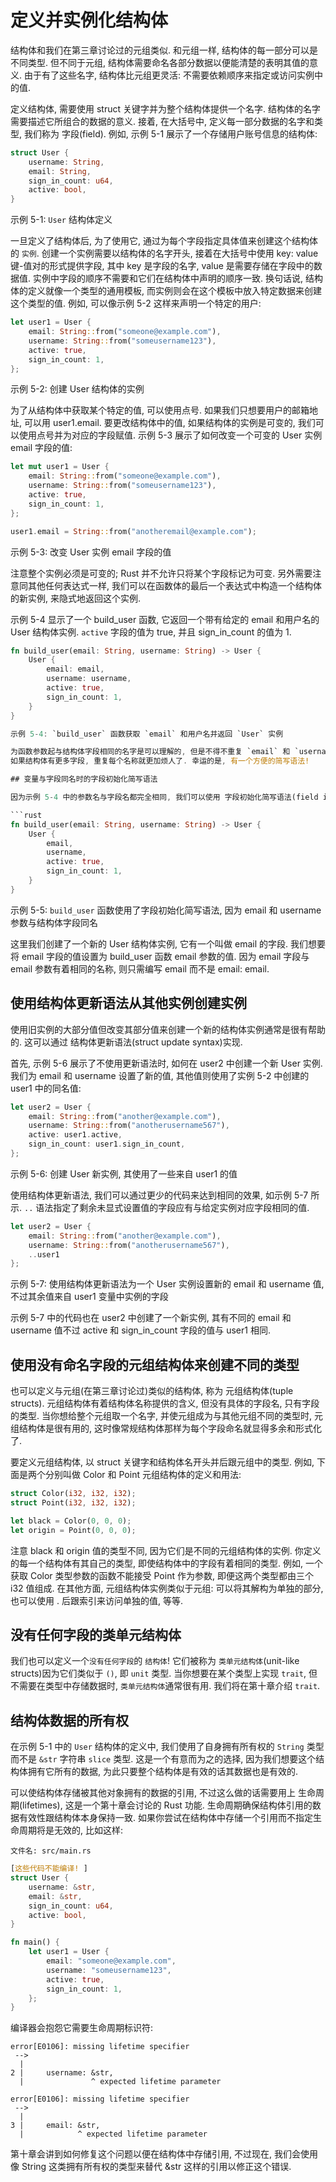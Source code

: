 # 定义并实例化结构体

结构体和我们在第三章讨论过的元组类似.
和元组一样, 结构体的每一部分可以是不同类型. 但不同于元组, 结构体需要命名各部分数据以便能清楚的表明其值的意义.
由于有了这些名字, 结构体比元组更灵活: 不需要依赖顺序来指定或访问实例中的值.

定义结构体, 需要使用 struct 关键字并为整个结构体提供一个名字. 结构体的名字需要描述它所组合的数据的意义.
接着, 在大括号中, 定义每一部分数据的名字和类型, 我们称为 字段(field). 例如, 示例 5-1 展示了一个存储用户账号信息的结构体:

```rust
struct User {
    username: String,
    email: String,
    sign_in_count: u64,
    active: bool,
}
```

示例 5-1: `User` 结构体定义

一旦定义了结构体后, 为了使用它, 通过为每个字段指定具体值来创建这个结构体的 `实例`.
创建一个实例需要以结构体的名字开头, 接着在大括号中使用 key: value 键-值对的形式提供字段, 其中 key 是字段的名字, value 是需要存储在字段中的数据值.
实例中字段的顺序不需要和它们在结构体中声明的顺序一致.
换句话说, 结构体的定义就像一个类型的通用模板, 而实例则会在这个模板中放入特定数据来创建这个类型的值.
例如, 可以像示例 5-2 这样来声明一个特定的用户:

```rust
let user1 = User {
    email: String::from("someone@example.com"),
    username: String::from("someusername123"),
    active: true,
    sign_in_count: 1,
};
```

示例 5-2: 创建 User 结构体的实例

为了从结构体中获取某个特定的值, 可以使用点号. 如果我们只想要用户的邮箱地址, 可以用 user1.email.
要更改结构体中的值, 如果结构体的实例是可变的, 我们可以使用点号并为对应的字段赋值.
示例 5-3 展示了如何改变一个可变的 User 实例 email 字段的值:

```rust
let mut user1 = User {
    email: String::from("someone@example.com"),
    username: String::from("someusername123"),
    active: true,
    sign_in_count: 1,
};

user1.email = String::from("anotheremail@example.com");
```

示例 5-3: 改变 User 实例 email 字段的值

注意整个实例必须是可变的; Rust 并不允许只将某个字段标记为可变.
另外需要注意同其他任何表达式一样, 我们可以在函数体的最后一个表达式中构造一个结构体的新实例, 来隐式地返回这个实例.

示例 5-4 显示了一个 build_user 函数, 它返回一个带有给定的 email 和用户名的 User 结构体实例.
`active` 字段的值为 true, 并且 sign_in_count 的值为 1.

```rust
fn build_user(email: String, username: String) -> User {
    User {
        email: email,
        username: username,
        active: true,
        sign_in_count: 1,
    }
}

示例 5-4: `build_user` 函数获取 `email` 和用户名并返回 `User` 实例

为函数参数起与结构体字段相同的名字是可以理解的, 但是不得不重复 `email` 和 `username` 字段名称与变量有些啰嗦.
如果结构体有更多字段, 重复每个名称就更加烦人了. 幸运的是, 有一个方便的简写语法!

## 变量与字段同名时的字段初始化简写语法

因为示例 5-4 中的参数名与字段名都完全相同, 我们可以使用 字段初始化简写语法(field init shorthand)来重写 build_user, 这样其行为与之前完全相同, 不过无需重复 email 和 username 了, 如示例 5-5 所示.

```rust
fn build_user(email: String, username: String) -> User {
    User {
        email,
        username,
        active: true,
        sign_in_count: 1,
    }
}
```

示例 5-5: `build_user` 函数使用了字段初始化简写语法, 因为 email 和 username 参数与结构体字段同名

这里我们创建了一个新的 User 结构体实例, 它有一个叫做 email 的字段.
我们想要将 email 字段的值设置为 build_user 函数 email 参数的值.
因为 email 字段与 email 参数有着相同的名称, 则只需编写 email 而不是 email: email.

## 使用结构体更新语法从其他实例创建实例

使用旧实例的大部分值但改变其部分值来创建一个新的结构体实例通常是很有帮助的.
这可以通过 结构体更新语法(struct update syntax)实现.

首先, 示例 5-6 展示了不使用更新语法时, 如何在 user2 中创建一个新 User 实例.
我们为 email 和 username 设置了新的值, 其他值则使用了实例 5-2 中创建的 user1 中的同名值:

```rust
let user2 = User {
    email: String::from("another@example.com"),
    username: String::from("anotherusername567"),
    active: user1.active,
    sign_in_count: user1.sign_in_count,
};
```

示例 5-6: 创建 User 新实例, 其使用了一些来自 user1 的值

使用结构体更新语法, 我们可以通过更少的代码来达到相同的效果,
 如示例 5-7 所示. `..` 语法指定了剩余未显式设置值的字段应有与给定实例对应字段相同的值.

```rust
let user2 = User {
    email: String::from("another@example.com"),
    username: String::from("anotherusername567"),
    ..user1
};
```

示例 5-7: 使用结构体更新语法为一个 User 实例设置新的 email 和 username 值, 不过其余值来自 user1 变量中实例的字段

示例 5-7 中的代码也在 user2 中创建了一个新实例,
其有不同的 email 和 username 值不过 active 和 sign_in_count 字段的值与 user1 相同.

## 使用没有命名字段的元组结构体来创建不同的类型

也可以定义与元组(在第三章讨论过)类似的结构体, 称为 元组结构体(tuple structs).
元组结构体有着结构体名称提供的含义, 但没有具体的字段名, 只有字段的类型.
当你想给整个元组取一个名字, 并使元组成为与其他元组不同的类型时, 元组结构体是很有用的,
这时像常规结构体那样为每个字段命名就显得多余和形式化了.

要定义元组结构体, 以 struct 关键字和结构体名开头并后跟元组中的类型.
例如, 下面是两个分别叫做 Color 和 Point 元组结构体的定义和用法:

```rust
struct Color(i32, i32, i32);
struct Point(i32, i32, i32);

let black = Color(0, 0, 0);
let origin = Point(0, 0, 0);
```

注意 black 和 origin 值的类型不同, 因为它们是不同的元组结构体的实例.
你定义的每一个结构体有其自己的类型, 即使结构体中的字段有着相同的类型.
例如, 一个获取 Color 类型参数的函数不能接受 Point 作为参数, 即便这两个类型都由三个 i32 值组成.
在其他方面, 元组结构体实例类似于元组: 可以将其解构为单独的部分, 也可以使用 . 后跟索引来访问单独的值, 等等.

## 没有任何字段的类单元结构体

我们也可以定义一个`没有任何字段`的 `结构体`!
它们被称为 `类单元结构体`(unit-like structs)因为它们类似于 `()`, 即 `unit` 类型.
当你想要在某个类型上实现 `trait`, 但不需要在类型中存储数据时, `类单元结构体`通常很有用.
我们将在第十章介绍 `trait`.

## 结构体数据的所有权

在示例 5-1 中的 `User` 结构体的定义中, 我们使用了自身拥有所有权的 `String` 类型而不是 `&str` 字符串 `slice` 类型.
这是一个有意而为之的选择, 因为我们想要这个结构体拥有它所有的数据, 为此只要整个结构体是有效的话其数据也是有效的.

可以使结构体存储被其他对象拥有的数据的引用, 不过这么做的话需要用上 生命周期(lifetimes), 这是一个第十章会讨论的 Rust 功能.
生命周期确保结构体引用的数据有效性跟结构体本身保持一致.
如果你尝试在结构体中存储一个引用而不指定生命周期将是无效的, 比如这样:

    文件名: src/main.rs

```rust
[这些代码不能编译! ]
struct User {
    username: &str,
    email: &str,
    sign_in_count: u64,
    active: bool,
}

fn main() {
    let user1 = User {
        email: "someone@example.com",
        username: "someusername123",
        active: true,
        sign_in_count: 1,
    };
}
```

编译器会抱怨它需要生命周期标识符:

```log
error[E0106]: missing lifetime specifier
 -->
  |
2 |     username: &str,
  |               ^ expected lifetime parameter

error[E0106]: missing lifetime specifier
 -->
  |
3 |     email: &str,
  |            ^ expected lifetime parameter
```

第十章会讲到如何修复这个问题以便在结构体中存储引用,
不过现在, 我们会使用像 String 这类拥有所有权的类型来替代 &str 这样的引用以修正这个错误.
